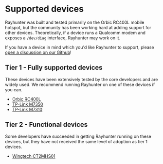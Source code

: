 # Supported devices

Rayhunter was built and tested primarily on the Orbic RC400L mobile hotspot, but the community has been working hard at adding support for other devices. Theoretically, if a device runs a Qualcomm modem and exposes a `/dev/diag` interface, Rayhunter may work on it.

If you have a device in mind which you'd like Rayhunter to support, please [open a discussion on our Github](https://github.com/EFForg/rayhunter/discussions)!

## Tier 1 - Fully supported devices
These devices have been extensively tested by the core developers and are widely used. We recommend running Rayhunter on one of these devices if you can.
- [Orbic RC400L](./orbic.md)
- [TP-Link M7350](./tplink-m7350.md)
- [TP-Link M7310](./tplink-m7310.md)

## Tier 2 - Functional devices
Some developers have succeeded in getting Rayhunter running on these devices, but they have not received the same level of adoption as tier 1 devices.
- [Wingtech CT2MHS01](./wingtech-ct2mhs01.md)
